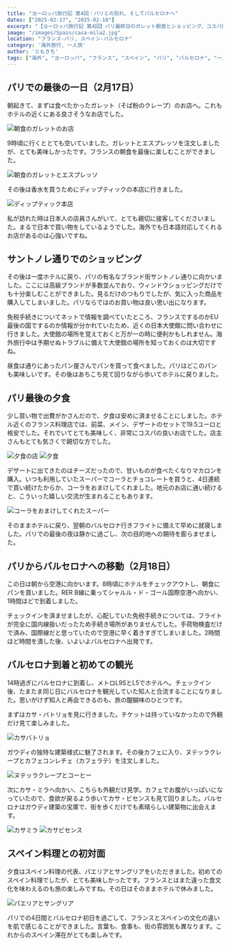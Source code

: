```yaml
---
title: "ヨーロッパ旅行記 第4回：パリとの別れ、そしてバルセロナへ"
dates: ["2025-02-17", "2025-02-18"]
excerpt: "【ヨーロッパ旅行記 第4回】パリ最終日のガレット朝食とショッピング、コスパ抜群のフランス料理店での夕食からバルセロナへの移動まで。EU内フライトでの免税手続き注意点、バルセロナ到着後のガウディ建築巡り、初めてのパエリアとサングリア体験。フランスからスペインへと旅が進む中での文化の違いを感じる一日。"
image: "/images/Spain/casa-mila2.jpg"
location: "フランス-パリ, スペイン-バルセロナ"
category: '海外旅行, 一人旅'
author: 'ともきち'
tags: ["海外", "ヨーロッパ", "フランス", "スペイン", "パリ", "バルセロナ", "一人旅", "グルメ", "フランス料理", "スペイン料理", "ガウディ建築", "ショッピング", "観光スポット"]
---
```


## パリでの最後の一日（2月17日）

朝起きて、まずは食べたかったガレット（そば粉のクレープ）のお店へ。これもホテルの近くにある良さそうなお店でした。

![朝食のガレットのお店](/images/France/la-creperie.jpg)

9時頃に行くととても空いていました。ガレットとエスプレッソを注文しましたが、とても美味しかったです。フランスの朝食を最後に楽しむことができました。

![朝食のガレットとエスプレッソ](/images/France/la-creperie2.jpg)

その後は香水を買うためにディップティックの本店に行きました。

![ディップティック本店](/images/France/diptyque.jpg)

私が訪れた時は日本人の店員さんがいて、とても親切に接客してくださいました。まるで日本で買い物をしているようでした。海外でも日本語対応してくれるお店があるのは心強いですね。

## サントノレ通りでのショッピング

その後は一度ホテルに戻り、パリの有名なブランド街サントノレ通りに向かいました。ここには高級ブランドが多数並んでおり、ウィンドウショッピングだけでも十分楽しむことができました。見るだけのつもりでしたが、気に入った商品を購入してしまいました。パリならではのお買い物は良い思い出になります。

免税手続きについてネットで情報を調べていたところ、フランスでするのかEU最後の国でするのか情報が分かれていたため、近くの日本大使館に問い合わせに行きました。大使館の場所を覚えておくと万が一の時に便利かもしれません。海外旅行中は予期せぬトラブルに備えて大使館の場所を知っておくのは大切ですね。

昼食は通りにあったパン屋さんでパンを買って食べました。パリはどこのパンも美味しいです。その後はあちこち見て回りながら歩いてホテルに戻りました。

## パリ最後の夕食

少し買い物で出費がかさんだので、夕食は安めに済ませることにしました。ホテル近くのフランス料理店では、前菜、メイン、デザートのセットで19.5ユーロと格安でした。それでいてとても美味しく、非常にコスパの良いお店でした。店主さんもとても気さくで親切な方でした。

![夕食の店](/images/France/le-coup-de-torchon.jpg)
![夕食](/images/France/le-coup-de-torchon2.jpg)

デザートに出てきたのはチーズだったので、甘いものが食べたくなりマカロンを購入。いつも利用していたスーパーでコーラとチョコレートを買うと、4日連続で買い続けたからか、コーラをおまけしてくれました。地元のお店に通い続けると、こういった嬉しい交流が生まれることもあります。

![コーラをおまけしてくれたスーパー](/images/France/supermarche.jpg)

そのままホテルに戻り、翌朝のバルセロナ行きフライトに備えて早めに就寝しました。パリでの最後の夜は静かに過ごし、次の目的地への期待を膨らませました。

## パリからバルセロナへの移動（2月18日）

この日は朝から空港に向かいます。8時頃にホテルをチェックアウトし、朝食にパンを買いました。RER B線に乗ってシャルル・ド・ゴール国際空港へ向かい、1時間ほどで到着しました。

チェックインを済ませましたが、心配していた免税手続きについては、フライトが完全に国内線扱いだったため手続き場所がありませんでした。手荷物検査だけで済み、国際線だと思っていたので空港に早く着きすぎてしまいました。2時間ほど時間を潰した後、いよいよバルセロナへ出発です。

## バルセロナ到着と初めての観光

14時過ぎにバルセロナに到着し、メトロL9SとL5でホテルへ。チェックイン後、たまたま同じ日にバルセロナを観光していた知人と合流することになりました。思いがけず知人と再会できるのも、旅の醍醐味のひとつです。

まずはカサ・バトリョを見に行きました。チケットは持っていなかったので外観だけ見て楽しみました。

![カサバトリョ](/images/Spain/casa-batllo.jpg)

ガウディの独特な建築様式に魅了されます。その後カフェに入り、ヌテッラクレープとカフェコンレチェ（カフェラテ）を注文しました。

![ヌテッラクレープとコーヒー](/images/Spain/crape.jpg)

次にカサ・ミラへ向かい、こちらも外観だけ見学。カフェでお腹がいっぱいになっていたので、食欲が戻るよう歩いてカサ・ビセンスも見て回りました。バルセロナはガウディ建築の宝庫で、街を歩くだけでも素晴らしい建築物に出会えます。

![カサミラ](/images/Spain/casa-mila1.jpg)
![カサビセンス](/images/Spain/casa-vicens.jpg)

## スペイン料理との初対面

夕食はスペイン料理の代表、パエリアとサングリアをいただきました。初めてのスペイン料理でしたが、とても美味しかったです。フランスとはまた違った食文化を味わえるのも旅の楽しみですね。その日はそのままホテルで休みました。

![パエリアとサングリア](/images/Spain/l'arrosseria-xativa-sant-antoni.jpg)

パリでの4日間とバルセロナ初日を過ごして、フランスとスペインの文化の違いを肌で感じることができました。言葉も、食事も、街の雰囲気も異なります。これからのスペイン滞在がとても楽しみです。
